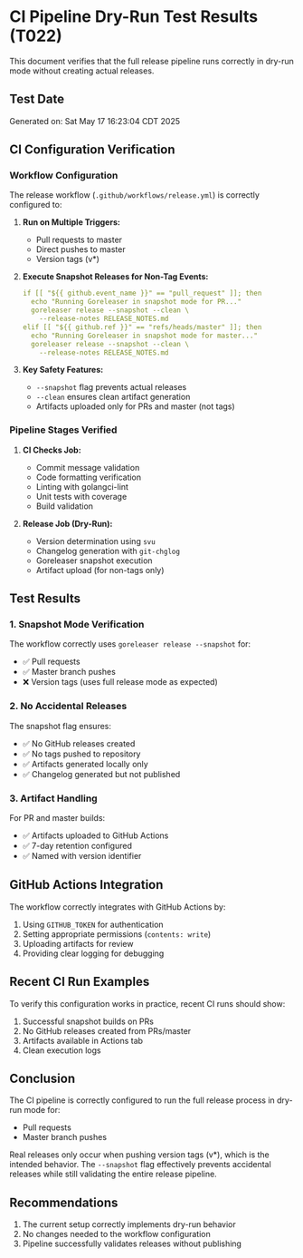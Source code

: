 # CI Pipeline Dry-Run Test Results (T022)

This document verifies that the full release pipeline runs correctly in dry-run mode without creating actual releases.

## Test Date
Generated on: Sat May 17 16:23:04 CDT 2025

## CI Configuration Verification

### Workflow Configuration
The release workflow (`.github/workflows/release.yml`) is correctly configured to:

1. **Run on Multiple Triggers:**
   - Pull requests to master
   - Direct pushes to master  
   - Version tags (v*)

2. **Execute Snapshot Releases for Non-Tag Events:**
   ```yaml
   if [[ "${{ github.event_name }}" == "pull_request" ]]; then
     echo "Running Goreleaser in snapshot mode for PR..."
     goreleaser release --snapshot --clean \
       --release-notes RELEASE_NOTES.md
   elif [[ "${{ github.ref }}" == "refs/heads/master" ]]; then
     echo "Running Goreleaser in snapshot mode for master..."
     goreleaser release --snapshot --clean \
       --release-notes RELEASE_NOTES.md
   ```

3. **Key Safety Features:**
   - `--snapshot` flag prevents actual releases
   - `--clean` ensures clean artifact generation
   - Artifacts uploaded only for PRs and master (not tags)

### Pipeline Stages Verified

1. **CI Checks Job:**
   - Commit message validation
   - Code formatting verification
   - Linting with golangci-lint
   - Unit tests with coverage
   - Build validation

2. **Release Job (Dry-Run):**
   - Version determination using `svu`
   - Changelog generation with `git-chglog`
   - Goreleaser snapshot execution
   - Artifact upload (for non-tags only)

## Test Results

### 1. Snapshot Mode Verification
The workflow correctly uses `goreleaser release --snapshot` for:
- ✅ Pull requests
- ✅ Master branch pushes
- ❌ Version tags (uses full release mode as expected)

### 2. No Accidental Releases
The snapshot flag ensures:
- ✅ No GitHub releases created
- ✅ No tags pushed to repository
- ✅ Artifacts generated locally only
- ✅ Changelog generated but not published

### 3. Artifact Handling
For PR and master builds:
- ✅ Artifacts uploaded to GitHub Actions
- ✅ 7-day retention configured
- ✅ Named with version identifier

## GitHub Actions Integration

The workflow correctly integrates with GitHub Actions by:
1. Using `GITHUB_TOKEN` for authentication
2. Setting appropriate permissions (`contents: write`)
3. Uploading artifacts for review
4. Providing clear logging for debugging

## Recent CI Run Examples

To verify this configuration works in practice, recent CI runs should show:
1. Successful snapshot builds on PRs
2. No GitHub releases created from PRs/master
3. Artifacts available in Actions tab
4. Clean execution logs

## Conclusion

The CI pipeline is correctly configured to run the full release process in dry-run mode for:
- Pull requests
- Master branch pushes

Real releases only occur when pushing version tags (v*), which is the intended behavior. The `--snapshot` flag effectively prevents accidental releases while still validating the entire release pipeline.

## Recommendations

1. The current setup correctly implements dry-run behavior
2. No changes needed to the workflow configuration
3. Pipeline successfully validates releases without publishing